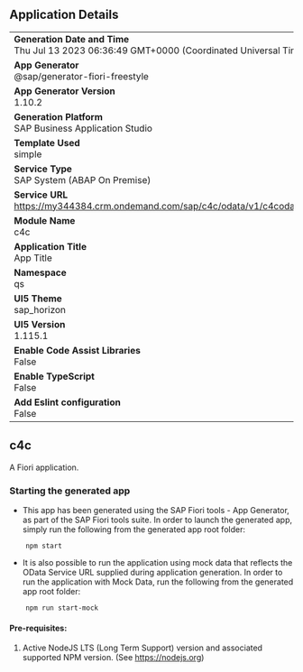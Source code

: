 ## Application Details
|               |
| ------------- |
|**Generation Date and Time**<br>Thu Jul 13 2023 06:36:49 GMT+0000 (Coordinated Universal Time)|
|**App Generator**<br>@sap/generator-fiori-freestyle|
|**App Generator Version**<br>1.10.2|
|**Generation Platform**<br>SAP Business Application Studio|
|**Template Used**<br>simple|
|**Service Type**<br>SAP System (ABAP On Premise)|
|**Service URL**<br>https://my344384.crm.ondemand.com/sap/c4c/odata/v1/c4codataapi/
|**Module Name**<br>c4c|
|**Application Title**<br>App Title|
|**Namespace**<br>qs|
|**UI5 Theme**<br>sap_horizon|
|**UI5 Version**<br>1.115.1|
|**Enable Code Assist Libraries**<br>False|
|**Enable TypeScript**<br>False|
|**Add Eslint configuration**<br>False|

## c4c

A Fiori application.

### Starting the generated app

-   This app has been generated using the SAP Fiori tools - App Generator, as part of the SAP Fiori tools suite.  In order to launch the generated app, simply run the following from the generated app root folder:

```
    npm start
```

- It is also possible to run the application using mock data that reflects the OData Service URL supplied during application generation.  In order to run the application with Mock Data, run the following from the generated app root folder:

```
    npm run start-mock
```

#### Pre-requisites:

1. Active NodeJS LTS (Long Term Support) version and associated supported NPM version.  (See https://nodejs.org)


